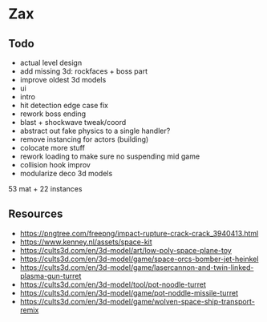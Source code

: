 # Zax

## Todo   
- actual level design    
- add missing 3d: rockfaces + boss part
- improve oldest 3d models
- ui
- intro  
- hit detection edge case fix  
- rework boss ending   
- blast + shockwave tweak/coord
- abstract out fake physics to a single handler?
- remove instancing for actors (building)
- colocate more stuff  
- rework loading to make sure no suspending mid game
- collision hook improv
- modularize deco 3d models

53 mat + 22 instances

## Resources
- https://pngtree.com/freepng/impact-rupture-crack-crack_3940413.html
- https://www.kenney.nl/assets/space-kit
- https://cults3d.com/en/3d-model/art/low-poly-space-plane-toy
- https://cults3d.com/en/3d-model/game/space-orcs-bomber-jet-heinkel
- https://cults3d.com/en/3d-model/game/lasercannon-and-twin-linked-plasma-gun-turret
- https://cults3d.com/en/3d-model/tool/pot-noodle-turret
- https://cults3d.com/en/3d-model/game/pot-noddle-missile-turret
- https://cults3d.com/en/3d-model/game/wolven-space-ship-transport-remix